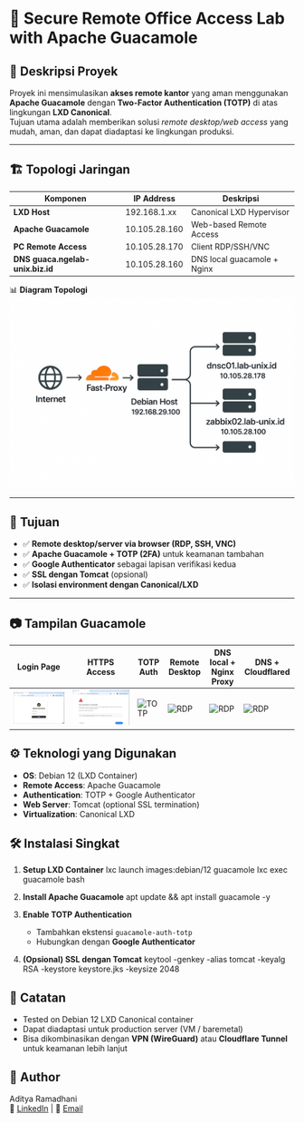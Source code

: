 # 🔐 Secure Remote Office Access Lab with Apache Guacamole

## 📌 Deskripsi Proyek
Proyek ini mensimulasikan **akses remote kantor** yang aman menggunakan **Apache Guacamole** dengan **Two-Factor Authentication (TOTP)** di atas lingkungan **LXD Canonical**.  
Tujuan utama adalah memberikan solusi *remote desktop/web access* yang mudah, aman, dan dapat diadaptasi ke lingkungan produksi.  

---

## 🏗️ Topologi Jaringan

| Komponen                          | IP Address      | Deskripsi                   |
|-----------------------------------|-----------------|-----------------------------|
| **LXD Host**                      | 192.168.1.xx    |  Canonical LXD Hypervisor   |
| **Apache Guacamole**              | 10.105.28.160   | Web-based Remote Access     |
| **PC Remote Access**              | 10.105.28.170   | Client RDP/SSH/VNC          |
| **DNS guaca.ngelab-unix.biz.id**  | 10.105.28.160   | DNS local guacamole + Nginx |


📊 **Diagram Topologi**  
![Topologi Jaringan](/Image/ChatGPT%20Image%20Sep%2016%2C%202025%2C%2009_49_24%20AM.png)  

---

## 🎯 Tujuan
- ✅ **Remote desktop/server via browser (RDP, SSH, VNC)**  
- ✅ **Apache Guacamole + TOTP (2FA)** untuk keamanan tambahan  
- ✅ **Google Authenticator** sebagai lapisan verifikasi kedua  
- ✅ **SSL dengan Tomcat** (opsional)  
- ✅ **Isolasi environment dengan Canonical/LXD**  

---

## 📷 Tampilan Guacamole  
| Login Page | HTTPS Access | TOTP Auth  | Remote Desktop |DNS local + Nginx Proxy | DNS + Cloudflared |  
|------------|--------------|------------|----------------|------------------------|--------------------|
| ![Login Page](Image/guacahttp.png) | ![HTTPS](Image/guacahttps.png) | ![TOTP](guacamole_images/guacalabtotp.png) | ![RDP](guacamole_images/guacalabrdp.png) |![RDP](guacamole_images/guacalabrdp.png) |![RDP](guacamole_images/guacalabrdp.png) |

## ⚙️ Teknologi yang Digunakan
- **OS**: Debian 12 (LXD Container)  
- **Remote Access**: Apache Guacamole  
- **Authentication**: TOTP + Google Authenticator  
- **Web Server**: Tomcat (optional SSL termination)  
- **Virtualization**: Canonical LXD  

## 🛠️ Instalasi Singkat
1. **Setup LXD Container**
   lxc launch images:debian/12 guacamole
   lxc exec guacamole bash
   

2. **Install Apache Guacamole**
   apt update && apt install guacamole -y

3. **Enable TOTP Authentication**
   - Tambahkan ekstensi `guacamole-auth-totp`  
   - Hubungkan dengan **Google Authenticator**  

4. **(Opsional) SSL dengan Tomcat**
   keytool -genkey -alias tomcat -keyalg RSA -keystore keystore.jks -keysize 2048


## 📌 Catatan
- Tested on Debian 12 LXD Canonical container  
- Dapat diadaptasi untuk production server (VM / baremetal)  
- Bisa dikombinasikan dengan **VPN (WireGuard)** atau **Cloudflare Tunnel** untuk keamanan lebih lanjut  


## 👤 Author
Aditya Ramadhani  
🔗 [LinkedIn](https://linkedin.com/in/username) | 📧 [Email](mailto:ramadhaniaditya19@gmail.com)  





